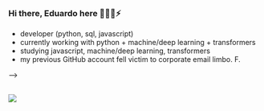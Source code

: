 ### Hi there, Eduardo here 👋🔭🌱⚡

- developer (python, sql, javascript)
- currently working with python + machine/deep learning + transformers
- studying javascript, machine/deep learning, transformers
- my previous GitHub account fell victim to corporate email limbo. F.

-->

##
<div>
  <a href="https://www.linkedin.com/in/eduardo-chiarani-b56bb7125/" target="_blank"><img src="https://img.shields.io/badge/LinkedIn-0077B5?style=for-the-badge&logo=linkedin&logoColor=white" target="_blank"></a>

</div>
